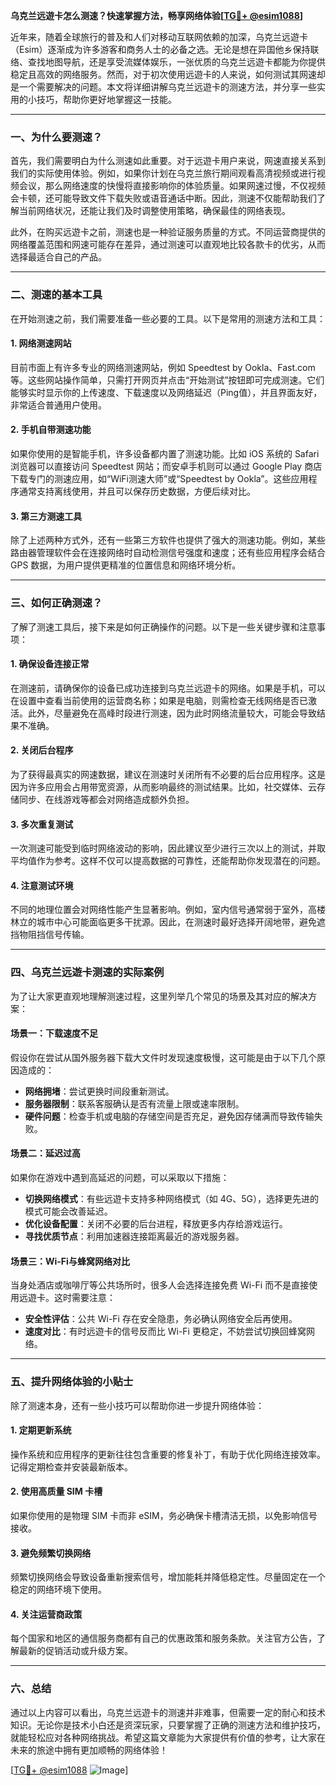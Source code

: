 **乌克兰远遊卡怎么测速？快速掌握方法，畅享网络体验[[TG💪+ @esim1088](https://t.me/s/esim1088)]**

近年来，随着全球旅行的普及和人们对移动互联网依赖的加深，乌克兰远遊卡（Esim）逐渐成为许多游客和商务人士的必备之选。无论是想在异国他乡保持联络、查找地图导航，还是享受流媒体娱乐，一张优质的乌克兰远遊卡都能为你提供稳定且高效的网络服务。然而，对于初次使用远遊卡的人来说，如何测试其网速却是一个需要解决的问题。本文将详细讲解乌克兰远遊卡的测速方法，并分享一些实用的小技巧，帮助你更好地掌握这一技能。

---

### 一、为什么要测速？

首先，我们需要明白为什么测速如此重要。对于远遊卡用户来说，网速直接关系到我们的实际使用体验。例如，如果你计划在乌克兰旅行期间观看高清视频或进行视频会议，那么网络速度的快慢将直接影响你的体验质量。如果网速过慢，不仅视频会卡顿，还可能导致文件下载失败或语音通话中断。因此，测速不仅能帮助我们了解当前网络状况，还能让我们及时调整使用策略，确保最佳的网络表现。

此外，在购买远遊卡之前，测速也是一种验证服务质量的方式。不同运营商提供的网络覆盖范围和网速可能存在差异，通过测速可以直观地比较各款卡的优劣，从而选择最适合自己的产品。

---

### 二、测速的基本工具

在开始测速之前，我们需要准备一些必要的工具。以下是常用的测速方法和工具：

#### 1. 网络测速网站
目前市面上有许多专业的网络测速网站，例如 Speedtest by Ookla、Fast.com 等。这些网站操作简单，只需打开网页并点击“开始测试”按钮即可完成测速。它们能够实时显示你的上传速度、下载速度以及网络延迟（Ping值），并且界面友好，非常适合普通用户使用。

#### 2. 手机自带测速功能
如果你使用的是智能手机，许多设备都内置了测速功能。比如 iOS 系统的 Safari 浏览器可以直接访问 Speedtest 网站；而安卓手机则可以通过 Google Play 商店下载专门的测速应用，如“WiFi测速大师”或“Speedtest by Ookla”。这些应用程序通常支持离线使用，并且可以保存历史数据，方便后续对比。

#### 3. 第三方测速工具
除了上述两种方式外，还有一些第三方软件也提供了强大的测速功能。例如，某些路由器管理软件会在连接网络时自动检测信号强度和速度；还有些应用程序会结合 GPS 数据，为用户提供更精准的位置信息和网络环境分析。

---

### 三、如何正确测速？

了解了测速工具后，接下来是如何正确操作的问题。以下是一些关键步骤和注意事项：

#### 1. 确保设备连接正常
在测速前，请确保你的设备已成功连接到乌克兰远遊卡的网络。如果是手机，可以在设置中查看当前使用的运营商名称；如果是电脑，则需检查无线网络是否已激活。此外，尽量避免在高峰时段进行测速，因为此时网络流量较大，可能会导致结果不准确。

#### 2. 关闭后台程序
为了获得最真实的网速数据，建议在测速时关闭所有不必要的后台应用程序。这是因为许多应用会占用带宽资源，从而影响最终的测试结果。比如，社交媒体、云存储同步、在线游戏等都会对网络造成额外负担。

#### 3. 多次重复测试
一次测速可能受到临时网络波动的影响，因此建议至少进行三次以上的测试，并取平均值作为参考。这样不仅可以提高数据的可靠性，还能帮助你发现潜在的问题。

#### 4. 注意测试环境
不同的地理位置会对网络性能产生显著影响。例如，室内信号通常弱于室外，高楼林立的城市中心可能面临更多干扰源。因此，在测速时最好选择开阔地带，避免遮挡物阻挡信号传输。

---

### 四、乌克兰远遊卡测速的实际案例

为了让大家更直观地理解测速过程，这里列举几个常见的场景及其对应的解决方案：

#### 场景一：下载速度不足
假设你在尝试从国外服务器下载大文件时发现速度极慢，这可能是由于以下几个原因造成的：
- **网络拥堵**：尝试更换时间段重新测试。
- **服务器限制**：联系客服确认是否有流量上限或速率限制。
- **硬件问题**：检查手机或电脑的存储空间是否充足，避免因存储满而导致传输失败。

#### 场景二：延迟过高
如果你在游戏中遇到高延迟的问题，可以采取以下措施：
- **切换网络模式**：有些远遊卡支持多种网络模式（如 4G、5G），选择更先进的模式可能会改善延迟。
- **优化设备配置**：关闭不必要的后台进程，释放更多内存给游戏运行。
- **寻找优质节点**：利用加速器连接距离最近的游戏服务器。

#### 场景三：Wi-Fi与蜂窝网络对比
当身处酒店或咖啡厅等公共场所时，很多人会选择连接免费 Wi-Fi 而不是直接使用远遊卡。这时需要注意：
- **安全性评估**：公共 Wi-Fi 存在安全隐患，务必确认网络安全后再使用。
- **速度对比**：有时远遊卡的信号反而比 Wi-Fi 更稳定，不妨尝试切换回蜂窝网络。

---

### 五、提升网络体验的小贴士

除了测速本身，还有一些小技巧可以帮助你进一步提升网络体验：

#### 1. 定期更新系统
操作系统和应用程序的更新往往包含重要的修复补丁，有助于优化网络连接效率。记得定期检查并安装最新版本。

#### 2. 使用高质量 SIM 卡槽
如果你使用的是物理 SIM 卡而非 eSIM，务必确保卡槽清洁无损，以免影响信号接收。

#### 3. 避免频繁切换网络
频繁切换网络会导致设备重新搜索信号，增加能耗并降低稳定性。尽量固定在一个稳定的网络环境下使用。

#### 4. 关注运营商政策
每个国家和地区的通信服务商都有自己的优惠政策和服务条款。关注官方公告，了解最新的促销活动或升级方案。

---

### 六、总结

通过以上内容可以看出，乌克兰远遊卡的测速并非难事，但需要一定的耐心和技术知识。无论你是技术小白还是资深玩家，只要掌握了正确的测速方法和维护技巧，就能轻松应对各种网络挑战。希望这篇文章能为大家提供有价值的参考，让大家在未来的旅途中拥有更加顺畅的网络体验！

[[TG💪+ @esim1088](https://t.me/s/esim1088) ![Image](https://i.postimg.cc/4NQfJmqS/Snipaste-2025-05-13-00-14-12.png)]